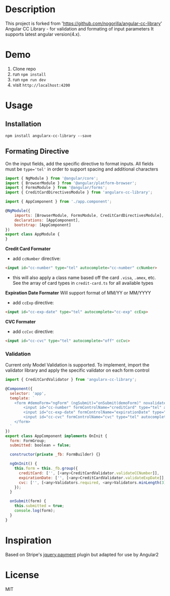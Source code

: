 # Description
This project is forked from 'https://github.com/nogorilla/angular-cc-library'
Angular CC Library - for validation and formating of input parameters
It supports latest angular version(4.x).

# Demo
1. Clone repo
2. run `npm install`
3. run `npm run dev`
4. visit `http://localhost:4200`

# Usage

## Installation
```shell
npm install angularx-cc-library --save
```

## Formating Directive
On the input fields, add the specific directive to format inputs. 
All fields must be `type='tel'` in order to support spacing and additional characters

```javascript
import { NgModule } from '@angular/core';
import { BrowserModule } from '@angular/platform-browser';
import { FormsModule } from '@angular/forms';
import { CreditCardDirectivesModule } from 'angularx-cc-library';

import { AppComponent } from './app.component';

@NgModule({
    imports: [BrowserModule, FormsModule, CreditCardDirectivesModule],
    declarations: [AppComponent],
    bootstrap: [AppComponent]
})
export class AppModule {
}
```

**Credit Card Formater**
* add `ccNumber` directive:
```html
<input id="cc-number" type="tel" autocomplete="cc-number" ccNumber>
```
* this will also apply a class name based off the card `.visa`, `.amex`, etc. See the array of card types in `credit-card.ts` for all available types

**Expiration Date Formater**
Will support format of MM/YY or MM/YYYY
* add `ccExp` directive:
```html
<input id="cc-exp-date" type="tel" autocomplete="cc-exp" ccExp>
```

**CVC Formater**
* add `ccCvc` directive:
```html
<input id="cc-cvc" type="tel" autocomplete="off" ccCvc>
```

### Validation
Current only Model Validation is supported.
To implement, import the validator library and apply the specific validator on each form control

```javascript
import { CreditCardValidator } from 'angularx-cc-library';

@Component({
  selector: 'app',
  template: `
    <form #demoForm="ngForm" (ngSubmit)="onSubmit(demoForm)" novalidate>
        <input id="cc-number" formControlName="creditCard" type="tel" autocomplete="cc-number" ccNumber>
        <input id="cc-exp-date" formControlName="expirationDate" type="tel" autocomplete="cc-exp" ccExp>
        <input id="cc-cvc" formControlName="cvc" type="tel" autocomplete="off" ccCvc>
    </form>
  `
})
export class AppComponent implements OnInit {
  form: FormGroup;
  submitted: boolean = false;

  constructor(private _fb: FormBuilder) {}

  ngOnInit() {
    this.form = this._fb.group({
      creditCard: ['', [<any>CreditCardValidator.validateCCNumber]],
      expirationDate: ['', [<any>CreditCardValidator.validateExpDate]],
      cvc: ['', [<any>Validators.required, <any>Validators.minLength(3), <any>Validators.maxLength(4)]] 
    });
  }

  onSubmit(form) {
    this.submitted = true;
    console.log(form);
  }
}
```

# Inspiration

Based on Stripe's [jquery.payment](https://github.com/stripe/jquery.payment) plugin but adapted for use by Angular2

# License

MIT
